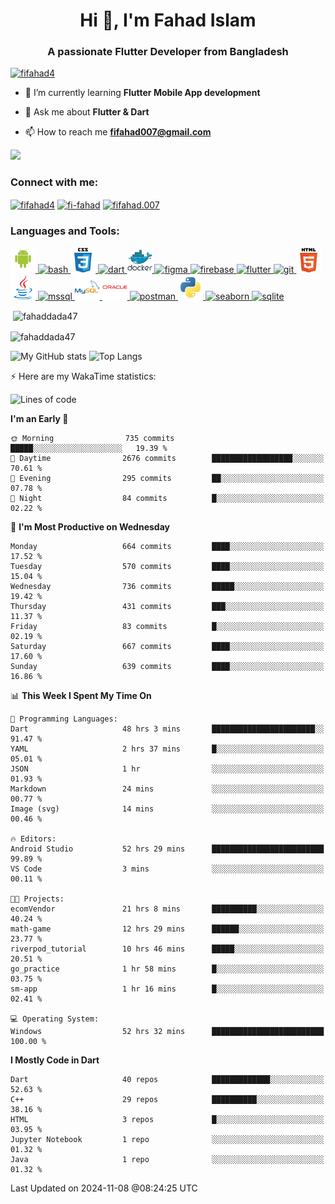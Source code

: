 <h1 align="center">Hi 👋, I'm Fahad Islam</h1>
<h3 align="center">A passionate Flutter Developer from Bangladesh</h3>

<p align="left"> <a href="https://twitter.com/fifahad4" target="blank"><img src="https://img.shields.io/twitter/follow/fifahad4?logo=twitter&style=for-the-badge" alt="fifahad4" /></a> </p>

- 🌱 I’m currently learning **Flutter Mobile App development**

- 💬 Ask me about **Flutter & Dart**

- 📫 How to reach me **fifahad007@gmail.com**

![](https://komarev.com/ghpvc/?username=Fahaddada47&color=blueviolet&style=for-the-badge)

<h3 align="left">Connect with me:</h3>
<p align="left">
<a href="https://twitter.com/fifahad4" target="blank"><img align="center" src="https://raw.githubusercontent.com/rahuldkjain/github-profile-readme-generator/master/src/images/icons/Social/twitter.svg" alt="fifahad4" height="30" width="40" /></a>
<a href="https://linkedin.com/in/fi-fahad" target="blank"><img align="center" src="https://raw.githubusercontent.com/rahuldkjain/github-profile-readme-generator/master/src/images/icons/Social/linked-in-alt.svg" alt="fi-fahad" height="30" width="40" /></a>
<a href="https://fb.com/fifahad.007" target="blank"><img align="center" src="https://raw.githubusercontent.com/rahuldkjain/github-profile-readme-generator/master/src/images/icons/Social/facebook.svg" alt="fifahad.007" height="30" width="40" /></a>
</p>

<h3 align="left">Languages and Tools:</h3>
<p align="left"> <a href="https://developer.android.com" target="_blank" rel="noreferrer"> <img src="https://raw.githubusercontent.com/devicons/devicon/master/icons/android/android-original-wordmark.svg" alt="android" width="40" height="40"/> </a> <a href="https://www.gnu.org/software/bash/" target="_blank" rel="noreferrer"> <img src="https://www.vectorlogo.zone/logos/gnu_bash/gnu_bash-icon.svg" alt="bash" width="40" height="40"/> </a> <a href="https://www.w3schools.com/css/" target="_blank" rel="noreferrer"> <img src="https://raw.githubusercontent.com/devicons/devicon/master/icons/css3/css3-original-wordmark.svg" alt="css3" width="40" height="40"/> </a> <a href="https://dart.dev" target="_blank" rel="noreferrer"> <img src="https://www.vectorlogo.zone/logos/dartlang/dartlang-icon.svg" alt="dart" width="40" height="40"/> </a> <a href="https://www.docker.com/" target="_blank" rel="noreferrer"> <img src="https://raw.githubusercontent.com/devicons/devicon/master/icons/docker/docker-original-wordmark.svg" alt="docker" width="40" height="40"/> </a> <a href="https://www.figma.com/" target="_blank" rel="noreferrer"> <img src="https://www.vectorlogo.zone/logos/figma/figma-icon.svg" alt="figma" width="40" height="40"/> </a> <a href="https://firebase.google.com/" target="_blank" rel="noreferrer"> <img src="https://www.vectorlogo.zone/logos/firebase/firebase-icon.svg" alt="firebase" width="40" height="40"/> </a> <a href="https://flutter.dev" target="_blank" rel="noreferrer"> <img src="https://www.vectorlogo.zone/logos/flutterio/flutterio-icon.svg" alt="flutter" width="40" height="40"/> </a> <a href="https://git-scm.com/" target="_blank" rel="noreferrer"> <img src="https://www.vectorlogo.zone/logos/git-scm/git-scm-icon.svg" alt="git" width="40" height="40"/> </a> <a href="https://www.w3.org/html/" target="_blank" rel="noreferrer"> <img src="https://raw.githubusercontent.com/devicons/devicon/master/icons/html5/html5-original-wordmark.svg" alt="html5" width="40" height="40"/> </a> <a href="https://www.java.com" target="_blank" rel="noreferrer"> <img src="https://raw.githubusercontent.com/devicons/devicon/master/icons/java/java-original.svg" alt="java" width="40" height="40"/> </a> <a href="https://www.microsoft.com/en-us/sql-server" target="_blank" rel="noreferrer"> <img src="https://www.svgrepo.com/show/303229/microsoft-sql-server-logo.svg" alt="mssql" width="40" height="40"/> </a> <a href="https://www.mysql.com/" target="_blank" rel="noreferrer"> <img src="https://raw.githubusercontent.com/devicons/devicon/master/icons/mysql/mysql-original-wordmark.svg" alt="mysql" width="40" height="40"/> </a> <a href="https://www.oracle.com/" target="_blank" rel="noreferrer"> <img src="https://raw.githubusercontent.com/devicons/devicon/master/icons/oracle/oracle-original.svg" alt="oracle" width="40" height="40"/> </a> <a href="https://postman.com" target="_blank" rel="noreferrer"> <img src="https://www.vectorlogo.zone/logos/getpostman/getpostman-icon.svg" alt="postman" width="40" height="40"/> </a> <a href="https://www.python.org" target="_blank" rel="noreferrer"> <img src="https://raw.githubusercontent.com/devicons/devicon/master/icons/python/python-original.svg" alt="python" width="40" height="40"/> </a> <a href="https://seaborn.pydata.org/" target="_blank" rel="noreferrer"> <img src="https://seaborn.pydata.org/_images/logo-mark-lightbg.svg" alt="seaborn" width="40" height="40"/> </a> <a href="https://www.sqlite.org/" target="_blank" rel="noreferrer"> <img src="https://www.vectorlogo.zone/logos/sqlite/sqlite-icon.svg" alt="sqlite" width="40" height="40"/> </a> </p>

<p>&nbsp;<img align="center" src="https://github-readme-stats.vercel.app/api?username=fahaddada47&show_icons=true&locale=en" alt="fahaddada47" /></p>

<p><img align="center" src="https://github-readme-streak-stats.herokuapp.com/?user=fahaddada47&theme=dark" alt="fahaddada47" /></p>


![My GitHub stats](https://github-readme-stats.vercel.app/api?username=Fahaddada47&show_icons=true&theme=radical)
![Top Langs](https://github-readme-stats.vercel.app/api/top-langs/?username=Fahaddada47&layout=donut)


⚡ Here are my WakaTime statistics:

<!--START_SECTION:waka-->
![Lines of code](https://img.shields.io/badge/From%20Hello%20World%20I%27ve%20Written-1.4%20million%20lines%20of%20code-blue)

**I'm an Early 🐤** 

```text
🌞 Morning                735 commits         █████░░░░░░░░░░░░░░░░░░░░   19.39 % 
🌆 Daytime                2676 commits        ██████████████████░░░░░░░   70.61 % 
🌃 Evening                295 commits         ██░░░░░░░░░░░░░░░░░░░░░░░   07.78 % 
🌙 Night                  84 commits          █░░░░░░░░░░░░░░░░░░░░░░░░   02.22 % 
```
📅 **I'm Most Productive on Wednesday** 

```text
Monday                   664 commits         ████░░░░░░░░░░░░░░░░░░░░░   17.52 % 
Tuesday                  570 commits         ████░░░░░░░░░░░░░░░░░░░░░   15.04 % 
Wednesday                736 commits         █████░░░░░░░░░░░░░░░░░░░░   19.42 % 
Thursday                 431 commits         ███░░░░░░░░░░░░░░░░░░░░░░   11.37 % 
Friday                   83 commits          █░░░░░░░░░░░░░░░░░░░░░░░░   02.19 % 
Saturday                 667 commits         ████░░░░░░░░░░░░░░░░░░░░░   17.60 % 
Sunday                   639 commits         ████░░░░░░░░░░░░░░░░░░░░░   16.86 % 
```


📊 **This Week I Spent My Time On** 

```text
💬 Programming Languages: 
Dart                     48 hrs 3 mins       ███████████████████████░░   91.47 % 
YAML                     2 hrs 37 mins       █░░░░░░░░░░░░░░░░░░░░░░░░   05.01 % 
JSON                     1 hr                ░░░░░░░░░░░░░░░░░░░░░░░░░   01.93 % 
Markdown                 24 mins             ░░░░░░░░░░░░░░░░░░░░░░░░░   00.77 % 
Image (svg)              14 mins             ░░░░░░░░░░░░░░░░░░░░░░░░░   00.46 % 

🔥 Editors: 
Android Studio           52 hrs 29 mins      █████████████████████████   99.89 % 
VS Code                  3 mins              ░░░░░░░░░░░░░░░░░░░░░░░░░   00.11 % 

🐱‍💻 Projects: 
ecomVendor               21 hrs 8 mins       ██████████░░░░░░░░░░░░░░░   40.24 % 
math-game                12 hrs 29 mins      ██████░░░░░░░░░░░░░░░░░░░   23.77 % 
riverpod_tutorial        10 hrs 46 mins      █████░░░░░░░░░░░░░░░░░░░░   20.51 % 
go_practice              1 hr 58 mins        █░░░░░░░░░░░░░░░░░░░░░░░░   03.75 % 
sm-app                   1 hr 16 mins        █░░░░░░░░░░░░░░░░░░░░░░░░   02.41 % 

💻 Operating System: 
Windows                  52 hrs 32 mins      █████████████████████████   100.00 % 
```

**I Mostly Code in Dart** 

```text
Dart                     40 repos            █████████████░░░░░░░░░░░░   52.63 % 
C++                      29 repos            ██████████░░░░░░░░░░░░░░░   38.16 % 
HTML                     3 repos             █░░░░░░░░░░░░░░░░░░░░░░░░   03.95 % 
Jupyter Notebook         1 repo              ░░░░░░░░░░░░░░░░░░░░░░░░░   01.32 % 
Java                     1 repo              ░░░░░░░░░░░░░░░░░░░░░░░░░   01.32 % 
```




 Last Updated on 2024-11-08 @08:24:25 UTC
<!--END_SECTION:waka-->
